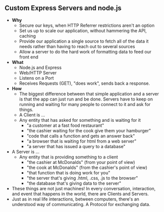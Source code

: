 ## Custom Express Servers and node.js
- **Why** 
  - Secure our keys, when HTTP Referrer restrictions aren't an option
  - Set us up to scale our application, without hammering the API, caching
  - Provide our application a single source to fetch all of the data it needs rather than having to reach out to several sources
  - Allow a server to do the hard work of formatting data to feed our front end
- **What**
  - Node.js and Express
  - Web/HTTP Server
  - Listens on a Port
  - Receives Requests (GET), "does work", sends back a response.
- **How**
  - The biggest difference between that simple application and a server is that the app can just run and be done. Servers have to keep on running and waiting for many people to connect to it and ask for things.
  - A Client is ...
  - Any entity that has asked for something and is waiting for it
    - "a customer at a fast food restaurant"
    - "the cashier waiting for the cook give them  your hamburger"
    - "code that calls a function and gets an answer back"
    - "a browser that is waiting for html from a web server"
    - "a server that has issued a query to a database"
- A Server is  ...
  - Any entity that is providing something to a client
    - "the cashier at McDonalds" (from your point of view)
    - "the cook at McDonalds" (from the cashier's point of view)
    - "that function that is doing work for you"
    - "the server that's giving .html, .css, .js to the browser"
    - "the database that's giving data to the server"
- These things are not just machines! In every conversation, interaction, and event that happens in the world, there are Clients and Servers.
- Just as in real life interactions, between computers, there's an understood way of communicating.  A Protocol for exchanging data.